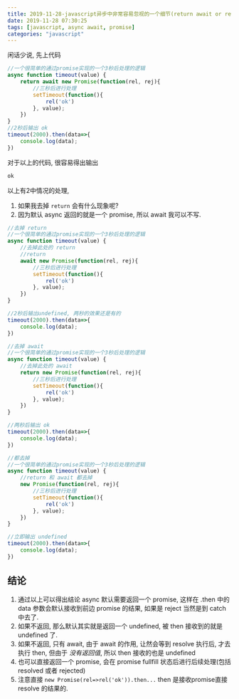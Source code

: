 ```yaml
---
title: 2019-11-28-javascript异步中非常容易忽视的一个细节(return await or return promise)
date: 2019-11-28 07:30:25
tags: [javascript, async await, promise]
categories: "javascript"
---
```


闲话少说, 先上代码

```javascript
//一个很简单的通过promise实现的一个3秒后处理的逻辑
async function timeout(value) {
    return await new Promise(function(rel, rej){
        //三秒后进行处理
        setTimeout(function(){
            rel('ok')
        }, value);
    })
}
//2秒后输出 ok
timeout(2000).then(data=>{
    console.log(data);
})

```

对于以上的代码, 很容易得出输出

```javascript
ok
```

以上有2中情况的处理,

1. 如果我去掉 `return` 会有什么现象呢?
2. 因为默认 async 返回的就是一个 promise, 所以 await 我可以不写.

```javascript
//去掉 return
//一个很简单的通过promise实现的一个3秒后处理的逻辑
async function timeout(value) {
    //去掉此处的 return
    //return
    await new Promise(function(rel, rej){
        //三秒后进行处理
        setTimeout(function(){
            rel('ok')
        }, value);
    })
}

//2秒后输出undefined, 两秒的效果还是有的
timeout(2000).then(data=>{
    console.log(data);
})

```

```javascript
//去掉 await
//一个很简单的通过promise实现的一个3秒后处理的逻辑
async function timeout(value) {
    //去掉此处的 await
    return new Promise(function(rel, rej){
        //三秒后进行处理
        setTimeout(function(){
            rel('ok')
        }, value);
    })
}

//两秒后输出 ok
timeout(2000).then(data=>{
    console.log(data);
})

```

```javascript
//都去掉
//一个很简单的通过promise实现的一个3秒后处理的逻辑
async function timeout(value) {
    //return 和 await 都去掉
    new Promise(function(rel, rej){
        //三秒后进行处理
        setTimeout(function(){
            rel('ok')
        }, value);
    })
}

//立即输出 undefined
timeout(2000).then(data=>{
    console.log(data);
})

```

## 结论

1. 通过以上可以得出结论 async 默认需要返回一个 promise, 这样在 .then 中的 data 参数会默认接收到前边 promise 的结果, 如果是 reject 当然是到 catch 中去了.
2. 如果不返回, 那么默认其实就是返回一个 undefined, 被 then 接收到的就是 undefined 了.
3. 如果不返回, 只有 await, 由于 await 的作用, 让然会等到 resolve 执行后, 才去执行 then, 但由于 *没有返回值*, 所以 then 接收的也是 undefined
4. 也可以直接返回一个 promise, 会在 promise fullfill 状态后进行后续处理(包括 resolved 或者 rejected)
5. 注意直接 `new Promise(rel=>rel('ok')).then...` then 是接收promise直接 resolve 的结果的.
